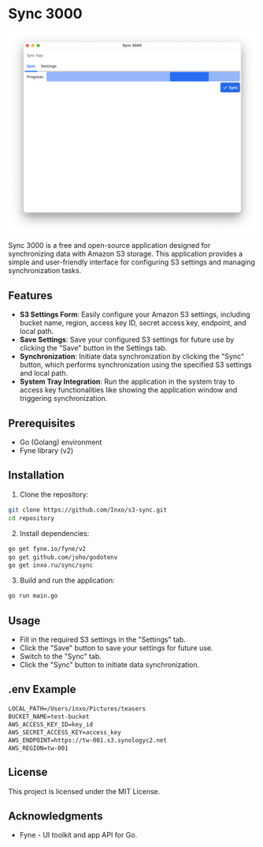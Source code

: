 # Sync 3000

![image](./assets/screenshot.png "Screenshot")

Sync 3000 is a free and open-source application designed for synchronizing data with Amazon S3 storage. This application provides a simple and user-friendly interface for configuring S3 settings and managing synchronization tasks.

## Features

- **S3 Settings Form**: Easily configure your Amazon S3 settings, including bucket name, region, access key ID, secret access key, endpoint, and local path.
- **Save Settings**: Save your configured S3 settings for future use by clicking the "Save" button in the Settings tab.
- **Synchronization**: Initiate data synchronization by clicking the "Sync" button, which performs synchronization using the specified S3 settings and local path.
- **System Tray Integration**: Run the application in the system tray to access key functionalities like showing the application window and triggering synchronization.

## Prerequisites

- Go (Golang) environment
- Fyne library (v2)

## Installation

1. Clone the repository:
```bash
git clone https://github.com/Inxo/s3-sync.git
cd repository
```

2. Install dependencies:
```bash
go get fyne.io/fyne/v2
go get github.com/joho/godotenv
go get inxo.ru/sync/sync
```

3. Build and run the application:
```bash
go run main.go
```

## Usage

- Fill in the required S3 settings in the "Settings" tab.
- Click the "Save" button to save your settings for future use.
- Switch to the "Sync" tab.
- Click the "Sync" button to initiate data synchronization.

## .env Example

```dotenv
LOCAL_PATH=/Users/inxo/Pictures/teasers
BUCKET_NAME=test-bucket
AWS_ACCESS_KEY_ID=key_id
AWS_SECRET_ACCESS_KEY=access_key
AWS_ENDPOINT=https://tw-001.s3.synologyc2.net
AWS_REGION=tw-001
```

## License

This project is licensed under the MIT License.

## Acknowledgments

- Fyne - UI toolkit and app API for Go.